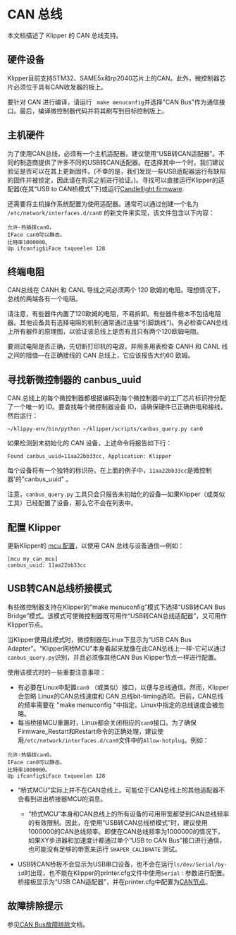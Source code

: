 # CAN 总线

本文档描述了 Klipper 的 CAN 总线支持。

## 硬件设备

Klipper目前支持STM32、SAME5x和rp2040芯片上的CAN。此外，微控制器芯片必须位于具有CAN收发器的板上。

要针对 CAN 进行编译，请运行 ` make menuconfig`并选择"CAN Bus"作为通信接口。最后，编译微控制器代码并将其刷写到目标控制版上。

## 主机硬件

为了使用CAN总线，必须有一个主机适配器。建议使用“USB转CAN适配器”。不同的制造商提供了许多不同的USB转CAN适配器。在选择其中一个时，我们建议验证是否可以在其上更新固件。(不幸的是，我们发现一些USB适配器运行有缺陷的固件并被锁定，因此请在购买之前进行验证。)。寻找可以直接运行Klipper的适配器(在其“USB to CAN桥模式”下)或运行[Candlellight firmware](https://github.com/candle-usb/candleLight_fw).

还需要将主机操作系统配置为使用适配器。通常可以通过创建一个名为 `/etc/network/interfaces.d/can0` 的新文件来实现，该文件包含以下内容：

```
允许-热插拔can0。
IFace can0可以静态。
比特率1000000。
Up ifconfig$iFace txqueelen 128
```

## 终端电阻

CAN总线在 CANH 和 CANL 导线之间必须两个 120 欧姆的电阻。理想情况下，总线的两端各有一个电阻。

请注意，有些器件内置了120欧姆的电阻，不易拆卸。有些器件根本不包括电阻器。其他设备具有选择电阻的机制(通常通过连接“引脚跳线”)。务必检查CAN总线上所有器件的原理图，以验证该总线上是否有且只有两个120欧姆电阻。

要测试电阻是否正确，先切断打印机的电源，并用多用表检查 CANH 和 CANL 线之间的阻值—在正确接线的 CAN 总线上，它应该报告大约60 欧姆。

## 寻找新微控制器的 canbus_uuid

CAN 总线上的每个微控制器都根据编码到每个微控制器中的工厂芯片标识符分配了一个唯一的 ID。要查找每个微控制器设备 ID，请确保硬件已正确供电和接线，然后运行：

```
~/klippy-env/bin/python ~/klipper/scripts/canbus_query.py can0
```

如果检测到未初始化的 CAN 设备，上述命令将报告如下行：

```
Found canbus_uuid=11aa22bb33cc, Application: Klipper
```

每个设备将有一个独特的标识符。在上面的例子中，`11aa22bb33cc`是微控制器'的"canbus_uuid" 。

注意，`canbus_query.py` 工具只会只报告未初始化的设备—如果Klipper（或类似工具）已经配置了设备，那么它不会在列表中。

## 配置 Klipper

更新Klipper的 [mcu 配置](Config_Reference.md#mcu)，以使用 CAN 总线与设备通信—例如：

```
[mcu my_can_mcu]
canbus_uuid: 11aa22bb33cc
```

## USB转CAN总线桥接模式

有些微控制器支持在Klipper的“make menuconfig”模式下选择“USB转CAN Bus Bridge”模式。该模式可使微控制器既可用作“USB转CAN总线适配器”，又可用作Klipper节点。

当Klipper使用此模式时，微控制器在Linux下显示为“USB CAN Bus Adapter”。“Klipper网桥MCU”本身看起来就像在此CAN总线上一样-它可以通过`canbus_query.py`识别，并且必须像其他CAN Bus Klipper节点一样进行配置。

使用该模式时的一些重要注意事项：

* 有必要在Linux中配置`can0` （或类似）接口，以便与总线通信。然而，Klipper 会忽略 Linux的CAN总线速度和 CAN 总线bit-timing选项。目前，CAN总线的频率需要在 "make menuconfig "中指定。Linux中指定的总线速度会被忽略。
* 每当桥接MCU重置时，Linux都会关闭相应的`can0`接口。为了确保Firmware_Restart和Restart命令的正确处理，建议使用`/etc/network/interfaces.d/can0`文件中的`Allow-hotplug`。例如：

```
允许-热插拔can0。
IFace can0可以静态。
比特率1000000。
Up ifconfig$iFace txqueelen 128
```

* “桥式MCU”实际上并不在CAN总线上。可能位于CAN总线上的其他适配器不会看到进出桥接器MCU的消息。

   * “桥式MCU”本身和CAN总线上的所有设备的可用带宽都受到CAN总线频率的有效限制。因此，在使用“USB转CAN总线桥模式”时，建议使用1000000的CAN总线频率。即使在CAN总线频率为1000000的情况下，如果XY步进器和加速度计都通过单个“USB to CAN Bus”接口进行通信，也可能没有足够的带宽来运行 `SHAPER_CALIBRATE` 测试。
* USB转CAN桥板不会显示为USB串口设备，也不会在运行`ls/dev/Serial/by-id`时出现，也不能在Klipper的printer.cfg文件中使用`Serial：`参数进行配置。桥接板显示为“USB CAN适配器”，并在printer.cfg中配置为[CAN节点](#configuring-klipper)。

## 故障排除提示

参见[CAN Bus故障排除](CanBus_Troublrouoting.md)文档。
